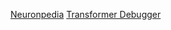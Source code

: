 [Neuronpedia](https://www.neuronpedia.org/gpt2-small/?sourceSet=res-jb&selectedLayers=[]&sortIndexes=[]&ignoreBos=true&q=Exploring%20the%20streets%20of%20Bangkok%2C%20one%20must%20try%20the%20street%20vendor%27s%20mango%20sticky%20rice%2C%20a%20delightful%20dessert%20that%20perfectly%20balances%20sweet%20and%20savory%20with%20creamy%20coconut%20milk)
[Transformer Debugger](https://github.com/openai/transformer-debugger)
